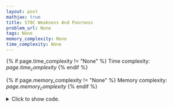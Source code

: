 ```yaml
---
layout: post
mathjax: true
title: 578C Weakness And Poorness
problem_url: None
tags: None
memory_complexity: None
time_complexity: None
---
```




{% if page.time_complexity != "None" %}
Time complexity: ${{ page.time_complexity }}$
{% endif %}

{% if page.memory_complexity != "None" %}
Memory complexity: ${{ page.memory_complexity }}$
{% endif %}

<details>
<summary>
<p style="display:inline">Click to show code.</p>
</summary>
```cpp
{% raw %}
using namespace std;
using ll = long long;
using ii = pair<int, int>;
using vi = vector<int>;
int const NMAX = 2e5 + 11;
int n, a[NMAX];
double f(double x)
{
    double mn = 0, mx = 0, sm = 0;
    for (int i = 0; i < n; i++)
    {
        sm += a[i] - x;
        mn = min(mn, sm);
        mx = max(mx, sm);
    }
    return abs(mx - mn);
};
double ternary_search(double l, double r, function<double(double)> f)
{
    double eps = 5e-12;
    while (r - l > eps)
    {
        double m1 = l + (r - l) / 3.0;
        double m2 = r - (r - l) / 3.0;
        if (f(m1) > f(m2))
            l = m1;
        else
            r = m2;
    }
    return f(l);
}
int main(void)
{
    ios_base::sync_with_stdio(false), cin.tie(NULL);
    cin >> n;
    for (int i = 0; i < n; ++i)
        cin >> a[i];
    cout << setprecision(15) << fixed << ternary_search(-1e4, 1e4, f) << endl;
    return 0;
}

{% endraw %}
```
</details>

